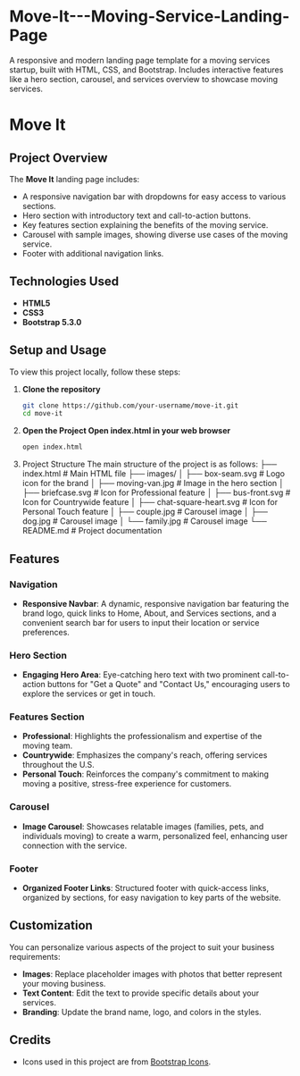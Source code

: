 # **Move-It**---Moving-Service-Landing-Page
A responsive and modern landing page template for a moving services startup, built with HTML, CSS, and Bootstrap. Includes interactive features like a hero section, carousel, and services overview to showcase moving services.
# Move It

## Project Overview

The **Move It** landing page includes:
- A responsive navigation bar with dropdowns for easy access to various sections.
- Hero section with introductory text and call-to-action buttons.
- Key features section explaining the benefits of the moving service.
- Carousel with sample images, showing diverse use cases of the moving service.
- Footer with additional navigation links.

## Technologies Used

- **HTML5**
- **CSS3**
- **Bootstrap 5.3.0**

## Setup and Usage

To view this project locally, follow these steps:

1. **Clone the repository**
   ```bash
   git clone https://github.com/your-username/move-it.git
   cd move-it
2. **Open the Project Open index.html in your web browser**
    ```bash
   open index.html

3. Project Structure
The main structure of the project is as follows:
├── index.html               # Main HTML file
├── images/
│   ├── box-seam.svg         # Logo icon for the brand
│   ├── moving-van.jpg       # Image in the hero section
│   ├── briefcase.svg        # Icon for Professional feature
│   ├── bus-front.svg        # Icon for Countrywide feature
│   ├── chat-square-heart.svg # Icon for Personal Touch feature
│   ├── couple.jpg           # Carousel image
│   ├── dog.jpg              # Carousel image
│   └── family.jpg           # Carousel image
└── README.md                # Project documentation


## Features

### Navigation
- **Responsive Navbar**: A dynamic, responsive navigation bar featuring the brand logo, quick links to Home, About, and Services sections, and a convenient search bar for users to input their location or service preferences.

### Hero Section
- **Engaging Hero Area**: Eye-catching hero text with two prominent call-to-action buttons for "Get a Quote" and "Contact Us," encouraging users to explore the services or get in touch.

### Features Section
- **Professional**: Highlights the professionalism and expertise of the moving team.
- **Countrywide**: Emphasizes the company's reach, offering services throughout the U.S.
- **Personal Touch**: Reinforces the company's commitment to making moving a positive, stress-free experience for customers.

### Carousel
- **Image Carousel**: Showcases relatable images (families, pets, and individuals moving) to create a warm, personalized feel, enhancing user connection with the service.

### Footer
- **Organized Footer Links**: Structured footer with quick-access links, organized by sections, for easy navigation to key parts of the website.

## Customization

You can personalize various aspects of the project to suit your business requirements:

- **Images**: Replace placeholder images with photos that better represent your moving business.
- **Text Content**: Edit the text to provide specific details about your services.
- **Branding**: Update the brand name, logo, and colors in the styles.

## Credits

- Icons used in this project are from [Bootstrap Icons](https://icons.getbootstrap.com/).
